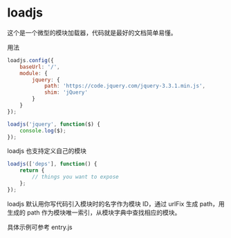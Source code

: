# loadjs

这个是一个微型的模块加载器，代码就是最好的文档简单易懂。

用法

```javascript
loadjs.config({
    baseUrl: '/',
    module: {
        jquery: {
            path: 'https://code.jquery.com/jquery-3.3.1.min.js',
            shim: 'jQuery'
        }
    }
});

loadjs('jquery', function($) {
    console.log($);
});
```

loadjs 也支持定义自己的模块

```javascript
loadjs(['deps'], function() {
    return {
        // things you want to expose
    };
});
```

loadjs 默认用你写代码引入模块时的名字作为模块 ID，通过 urlFix 生成 path，用生成的 path 作为模块唯一索引，从模块字典中查找相应的模块。

具体示例可参考 entry.js
